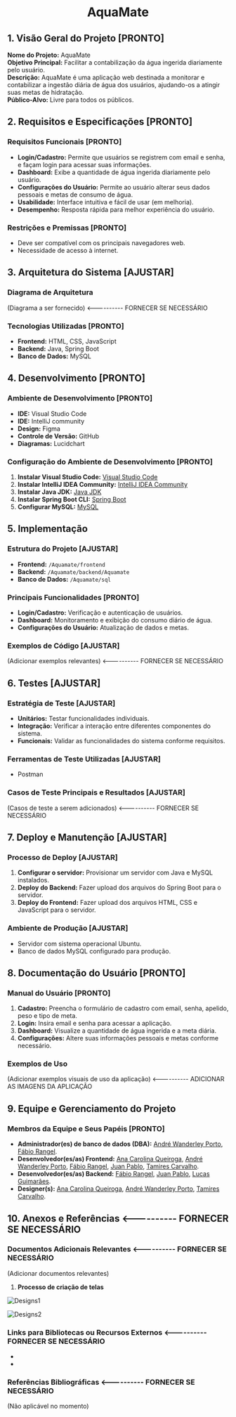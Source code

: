 <h1 align="center">AquaMate</h1>

## 1. Visão Geral do Projeto [PRONTO]

**Nome do Projeto:** AquaMate  
**Objetivo Principal:** Facilitar a contabilização da água ingerida diariamente pelo usuário.  
**Descrição:** AquaMate é uma aplicação web destinada a monitorar e contabilizar a ingestão diária de água dos usuários, ajudando-os a atingir suas metas de hidratação.  
**Público-Alvo:** Livre para todos os públicos.

## 2. Requisitos e Especificações [PRONTO]

### Requisitos Funcionais [PRONTO]

- **Login/Cadastro:** Permite que usuários se registrem com email e senha, e façam login para acessar suas informações.
- **Dashboard:** Exibe a quantidade de água ingerida diariamente pelo usuário.
- **Configurações do Usuário:** Permite ao usuário alterar seus dados pessoais e metas de consumo de água.
- **Usabilidade:** Interface intuitiva e fácil de usar (em melhoria).
- **Desempenho:** Resposta rápida para melhor experiência do usuário.

### Restrições e Premissas [PRONTO]

- Deve ser compatível com os principais navegadores web.
- Necessidade de acesso à internet.

## 3. Arquitetura do Sistema [AJUSTAR]

### Diagrama de Arquitetura
(Diagrama a ser fornecido)          <----------   FORNECER SE NECESSÁRIO

### Tecnologias Utilizadas [PRONTO]

- **Frontend:** HTML, CSS, JavaScript
- **Backend:** Java, Spring Boot
- **Banco de Dados:** MySQL

## 4. Desenvolvimento [PRONTO]

### Ambiente de Desenvolvimento [PRONTO]

- **IDE:** Visual Studio Code
- **IDE:** IntelliJ community
- **Design:** Figma
- **Controle de Versão:** GitHub
- **Diagramas:** Lucidchart

### Configuração do Ambiente de Desenvolvimento [PRONTO]

1. **Instalar Visual Studio Code:** [Visual Studio Code](https://code.visualstudio.com/)
2. **Instalar IntelliJ IDEA Community:** [IntelliJ IDEA Community](https://www.jetbrains.com/idea/download/)
3. **Instalar Java JDK:** [Java JDK](https://www.oracle.com/java/technologies/javase-jdk11-downloads.html)
4. **Instalar Spring Boot CLI:** [Spring Boot](https://spring.io/tools)
5. **Configurar MySQL:** [MySQL](https://dev.mysql.com/downloads/installer/)

## 5. Implementação

### Estrutura do Projeto [AJUSTAR]

- **Frontend:** `/Aquamate/frontend`
- **Backend:** `/Aquamate/backend/Aquamate`
- **Banco de Dados:** `/Aquamate/sql`

### Principais Funcionalidades [PRONTO]

- **Login/Cadastro:** Verificação e autenticação de usuários.
- **Dashboard:** Monitoramento e exibição do consumo diário de água.
- **Configurações do Usuário:** Atualização de dados e metas.

### Exemplos de Código [AJUSTAR]
(Adicionar exemplos relevantes)                            <----------   FORNECER SE NECESSÁRIO

## 6. Testes [AJUSTAR]

### Estratégia de Teste [AJUSTAR]

- **Unitários:** Testar funcionalidades individuais.
- **Integração:** Verificar a interação entre diferentes componentes do sistema.
- **Funcionais:** Validar as funcionalidades do sistema conforme requisitos.

### Ferramentas de Teste Utilizadas [AJUSTAR]

- Postman

### Casos de Teste Principais e Resultados  [AJUSTAR]
(Casos de teste a serem adicionados)                            <----------   FORNECER SE NECESSÁRIO

## 7. Deploy e Manutenção [AJUSTAR]

### Processo de Deploy [AJUSTAR]

1. **Configurar o servidor:** Provisionar um servidor com Java e MySQL instalados.
2. **Deploy do Backend:** Fazer upload dos arquivos do Spring Boot para o servidor.
3. **Deploy do Frontend:** Fazer upload dos arquivos HTML, CSS e JavaScript para o servidor.

### Ambiente de Produção [AJUSTAR]

- Servidor com sistema operacional Ubuntu.
- Banco de dados MySQL configurado para produção.

## 8. Documentação do Usuário [PRONTO]

### Manual do Usuário [PRONTO]

1. **Cadastro:** Preencha o formulário de cadastro com email, senha, apelido, peso e tipo de meta.
2. **Login:** Insira email e senha para acessar a aplicação.
3. **Dashboard:** Visualize a quantidade de água ingerida e a meta diária.
4. **Configurações:** Altere suas informações pessoais e metas conforme necessário.

### Exemplos de Uso
(Adicionar exemplos visuais de uso da aplicação)         <----------   ADICIONAR AS IMAGENS DA APLICAÇÃO

## 9. Equipe e Gerenciamento do Projeto

### Membros da Equipe e Seus Papéis [PRONTO]

- **Administrador(es) de banco de dados (DBA):** [André Wanderley Porto](https://github.com/Andrewanport), [Fábio Rangel](https://github.com/fabiords07).
- **Desenvolvedor(es/as) Frontend:** [Ana Carolina Queiroga](https://github.com/carolinaqueiroga), [André Wanderley Porto](https://github.com/Andrewanport), [Fábio Rangel](https://github.com/fabiords07), [Juan Pablo](https://github.com/pablobdss), [Tamires Carvalho](https://github.com/carvalhotamires).
- **Desenvolvedor(es/as) Backend:** [Fábio Rangel](https://github.com/fabiords07), [Juan Pablo](https://github.com/pablobdss), [Lucas Guimarães](https://github.com/guima11).
- **Designer(s):** [Ana Carolina Queiroga](https://github.com/carolinaqueiroga), [André Wanderley Porto](https://github.com/Andrewanport), [Tamires Carvalho](https://github.com/carvalhotamires).


## 10. Anexos e Referências <----------   FORNECER SE NECESSÁRIO

### Documentos Adicionais Relevantes <----------   FORNECER SE NECESSÁRIO
(Adicionar documentos relevantes)    

1. **Processo de criação de telas**

![Designs1](Designs1.png)

![Designs2](Designs2.png)

### Links para Bibliotecas ou Recursos Externos <----------   FORNECER SE NECESSÁRIO                                     

-
-

### Referências Bibliográficas <----------   FORNECER SE NECESSÁRIO
(Não aplicável no momento)                                  
